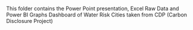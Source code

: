 This folder contains the Power Point presentation, Excel Raw Data and Power BI Graphs Dashboard of Water Risk Cities taken from CDP (Carbon Disclosure Project)
